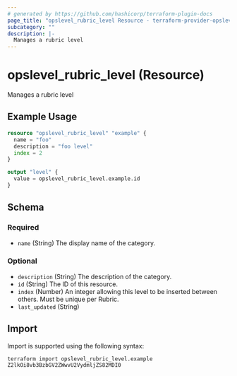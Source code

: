 ```yaml
---
# generated by https://github.com/hashicorp/terraform-plugin-docs
page_title: "opslevel_rubric_level Resource - terraform-provider-opslevel"
subcategory: ""
description: |-
  Manages a rubric level
---
```


# opslevel_rubric_level (Resource)

Manages a rubric level

## Example Usage

```terraform
resource "opslevel_rubric_level" "example" {
  name = "foo"
  description = "foo level"
  index = 2
}

output "level" {
  value = opslevel_rubric_level.example.id
}
```

<!-- schema generated by tfplugindocs -->
## Schema

### Required

- `name` (String) The display name of the category.

### Optional

- `description` (String) The description of the category.
- `id` (String) The ID of this resource.
- `index` (Number) An integer allowing this level to be inserted between others. Must be unique per Rubric.
- `last_updated` (String)

## Import

Import is supported using the following syntax:

```shell
terraform import opslevel_rubric_level.example Z2lkOi8vb3BzbGV2ZWwvU2VydmljZS82MDI0
```
